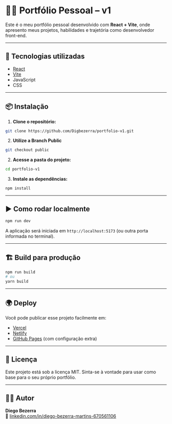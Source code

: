 # 🧑‍💻 Portfólio Pessoal – v1

Este é o meu portfólio pessoal desenvolvido com **React + Vite**, onde apresento meus projetos, habilidades e trajetória como desenvolvedor front-end.

---

## 🚀 Tecnologias utilizadas

- [React](https://reactjs.org/)
- [Vite](https://vitejs.dev/)
- JavaScript
- CSS

---

## 📦 Instalação

1. **Clone o repositório:**

```bash
git clone https://github.com/Digbezerra/portfolio-v1.git
```

2. **Utilize a Branch Public**

```bash
git checkout public
```

2. **Acesse a pasta do projeto:**

```bash
cd portfolio-v1
```

3. **Instale as dependências:**

```bash
npm install
```

---

## ▶️ Como rodar localmente

```bash
npm run dev
```

A aplicação será iniciada em `http://localhost:5173` (ou outra porta informada no terminal).

---

## 🏗️ Build para produção

```bash
npm run build
# ou
yarn build
```

---

## 🌍 Deploy

Você pode publicar esse projeto facilmente em:

- [Vercel](https://vercel.com/)
- [Netlify](https://www.netlify.com/)
- [GitHub Pages](https://pages.github.com/) (com configuração extra)

---

## 📄 Licença

Este projeto está sob a licença MIT. Sinta-se à vontade para usar como base para o seu próprio portfólio.

---

## 🙋‍♂️ Autor

**Diego Bezerra**  
🔗 [linkedin.com/in/diego-bezerra-martins-670561106](https://www.linkedin.com/in/diego-bezerra-martins-670561106)
